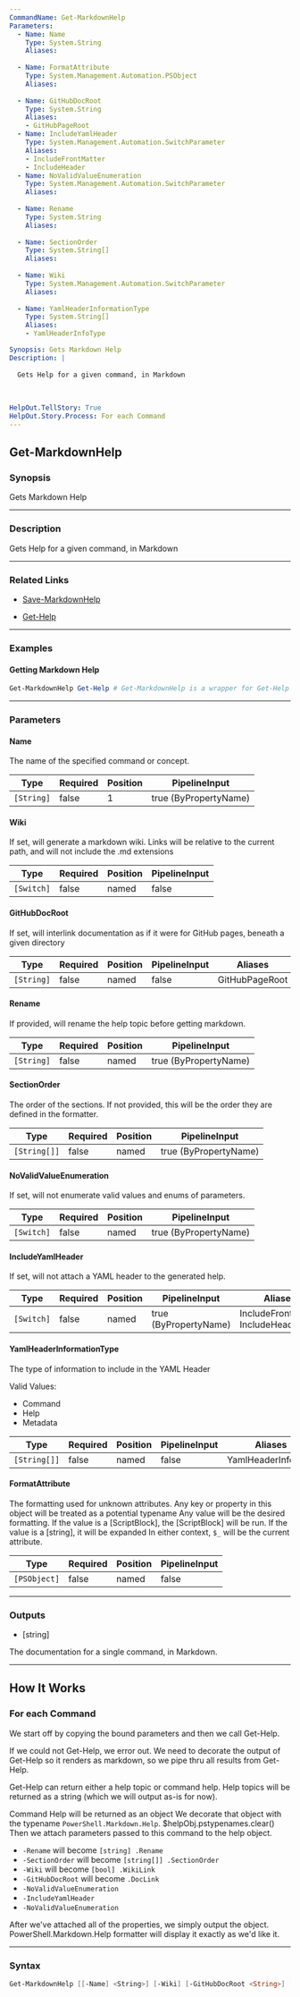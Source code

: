 ```yaml
---
CommandName: Get-MarkdownHelp
Parameters: 
  - Name: Name
    Type: System.String
    Aliases: 
    
  - Name: FormatAttribute
    Type: System.Management.Automation.PSObject
    Aliases: 
    
  - Name: GitHubDocRoot
    Type: System.String
    Aliases: 
    - GitHubPageRoot
  - Name: IncludeYamlHeader
    Type: System.Management.Automation.SwitchParameter
    Aliases: 
    - IncludeFrontMatter
    - IncludeHeader
  - Name: NoValidValueEnumeration
    Type: System.Management.Automation.SwitchParameter
    Aliases: 
    
  - Name: Rename
    Type: System.String
    Aliases: 
    
  - Name: SectionOrder
    Type: System.String[]
    Aliases: 
    
  - Name: Wiki
    Type: System.Management.Automation.SwitchParameter
    Aliases: 
    
  - Name: YamlHeaderInformationType
    Type: System.String[]
    Aliases: 
    - YamlHeaderInfoType

Synopsis: Gets Markdown Help
Description: |
  
  Gets Help for a given command, in Markdown
  
  
  
HelpOut.TellStory: True
HelpOut.Story.Process: For each Command
---
```



Get-MarkdownHelp
----------------




### Synopsis
Gets Markdown Help



---


### Description

Gets Help for a given command, in Markdown



---


### Related Links
* [Save-MarkdownHelp](Save-MarkdownHelp.md)



* [Get-Help](https://learn.microsoft.com/powershell/module/Microsoft.PowerShell.Core/Get-Help)





---


### Examples
#### Getting Markdown Help        

```PowerShell
Get-MarkdownHelp Get-Help # Get-MarkdownHelp is a wrapper for Get-Help
```


---


### Parameters
#### **Name**

The name of the specified command or concept.






|Type      |Required|Position|PipelineInput        |
|----------|--------|--------|---------------------|
|`[String]`|false   |1       |true (ByPropertyName)|



#### **Wiki**

If set, will generate a markdown wiki.  Links will be relative to the current path, and will not include the .md extensions






|Type      |Required|Position|PipelineInput|
|----------|--------|--------|-------------|
|`[Switch]`|false   |named   |false        |



#### **GitHubDocRoot**

If set, will interlink documentation as if it were for GitHub pages, beneath a given directory






|Type      |Required|Position|PipelineInput|Aliases       |
|----------|--------|--------|-------------|--------------|
|`[String]`|false   |named   |false        |GitHubPageRoot|



#### **Rename**

If provided, will rename the help topic before getting markdown.






|Type      |Required|Position|PipelineInput        |
|----------|--------|--------|---------------------|
|`[String]`|false   |named   |true (ByPropertyName)|



#### **SectionOrder**

The order of the sections.
If not provided, this will be the order they are defined in the formatter.






|Type        |Required|Position|PipelineInput        |
|------------|--------|--------|---------------------|
|`[String[]]`|false   |named   |true (ByPropertyName)|



#### **NoValidValueEnumeration**

If set, will not enumerate valid values and enums of parameters.






|Type      |Required|Position|PipelineInput        |
|----------|--------|--------|---------------------|
|`[Switch]`|false   |named   |true (ByPropertyName)|



#### **IncludeYamlHeader**

If set, will not attach a YAML header to the generated help.






|Type      |Required|Position|PipelineInput        |Aliases                             |
|----------|--------|--------|---------------------|------------------------------------|
|`[Switch]`|false   |named   |true (ByPropertyName)|IncludeFrontMatter<br/>IncludeHeader|



#### **YamlHeaderInformationType**

The type of information to include in the YAML Header



Valid Values:

* Command
* Help
* Metadata






|Type        |Required|Position|PipelineInput|Aliases           |
|------------|--------|--------|-------------|------------------|
|`[String[]]`|false   |named   |false        |YamlHeaderInfoType|



#### **FormatAttribute**

The formatting used for unknown attributes.
Any key or property in this object will be treated as a potential typename
Any value will be the desired formatting.
If the value is a [ScriptBlock], the [ScriptBlock] will be run.
If the value is a [string], it will be expanded
In either context, `$_` will be the current attribute.






|Type        |Required|Position|PipelineInput|
|------------|--------|--------|-------------|
|`[PSObject]`|false   |named   |false        |





---


### Outputs
* [string]

The documentation for a single command, in Markdown.






---


How It Works
------------

### For each Command
 We start off by copying the bound parameters and then we call Get-Help.



 If we could not Get-Help, we error out.  We need to decorate the output of Get-Help so it renders as markdown, so we pipe thru all results from Get-Help.

 Get-Help can return either a help topic or command help.  Help topics will be returned as a string (which we will output as-is for now).





 Command Help will be returned as an object We decorate that object with the typename `PowerShell.Markdown.Help`.  $helpObj.pstypenames.clear() Then we attach parameters passed to this command to the help object.  
* `-Rename` will become `[string] .Rename` 
* `-SectionOrder` will become `[string[]] .SectionOrder` 
* `-Wiki`  will become `[bool] .WikiLink` 
* `-GitHubDocRoot` will become `.DocLink` 
* `-NoValidValueEnumeration` 
* `-IncludeYamlHeader` 
* `-NoValidValueEnumeration`

 After we've attached all of the properties, we simply output the object.  PowerShell.Markdown.Help formatter will display it exactly as we'd like it.


---


### Syntax
```PowerShell
Get-MarkdownHelp [[-Name] <String>] [-Wiki] [-GitHubDocRoot <String>] [-Rename <String>] [-SectionOrder <String[]>] [-NoValidValueEnumeration] [-IncludeYamlHeader] [-YamlHeaderInformationType <String[]>] [-FormatAttribute <PSObject>] [<CommonParameters>]
```
